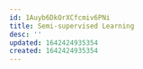 ```yaml
---
id: 1Auyb6DkOrXCfcmiv6PNi
title: Semi-supervised Learning
desc: ''
updated: 1642424935354
created: 1642424935354
---
```


